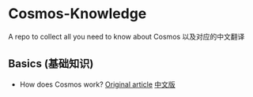# Cosmos-Knowledge
A repo to collect all you need to know about Cosmos 以及对应的中文翻译 

## Basics (基础知识)
- How does Cosmos work? [Original article](https://www.preethikasireddy.com/posts/how-does-cosmos-work-part1) [中文版](./ch/how_does_cosmos_work.md)
